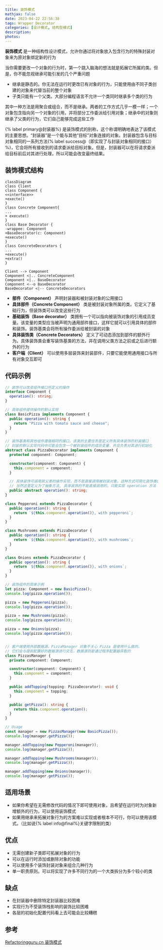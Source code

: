 ```yaml
---
title: 装饰模式
mathjax: false
date: 2023-04-22 22:56:38
tags: Wrapper Decorator
categories: [设计模式, 结构型模式]
description:
photos:
---
```


**装饰模式** 是一种结构性设计模式，允许你通过将对象放入包含行为的特殊封装对象来为原对象绑定新的行为

当你需要更改一个对象的行为时，第一个跳入脑海的想法就是拓展它所属的类。但是，你不能忽视继承可能引发的几个严重问题

- 继承是静态的。你无法在运行时更改已有对象的行为，只能使用由不同子类创建的对象来代替当前的整个对象
- 子类只能有一个父类。大部分编程语言不允许一个类同时继承多个类的行为

其中一种方法是用聚合或组合，而不是继承。两者的工作方式几乎一模一样；一个对象包含指向另一个对象的引用，并将部分工作委派给引用对象；继承中的对象则继承了父类的行为，它们自己能够完成这些工作

{% label primary@封装器%} 是装饰模式的别称，这个称谓明确地表达了该模式的主要思想。“封装器”是一个能与其他“目标”对象连接的对象。封装器包含与目标对象相同的一系列方法{% label success@（即实现了与封装对象相同的接口） %}，它会将所有接收到的请求委派给目标对象。但是，封装器可以在将请求委派给目标前后对其进行处理，所以可能会改变最终结果。

<!--more-->

## 装饰模式结构

```mermaid
classDiagram
class Client
class Component {
<<interface>>
+execte()
}
class Concrete Component{
...
+ execute()
}
class Base Decorator {
-wrappee: Component
+BaseDecorator(c: Component)
+execute()
}
class ConcreteDecorators {
...
+execute()
+extra()
}

Client --> Component
Component <|.. ConcreteComponent
Component <|.. BaseDecorator
Component <--o BaseDecorator
BaseDecorator <|-- ConcreteDecorators

```

- **部件（Component）** 声明封装器和被封装对象的公用接口
- **具体部件（Concrete Component）** 类是被封装对象所属的类。它定义了基础行为，但装饰类可以改变这些行为
- **基础装饰（Base decorator）** 类拥有一个可以指向被装饰对象的引用成员变量。该变量的类型应当被声明为通用部件接口，这样它就可以引用具体的部件和装饰。装饰基类会将所有操作委派给被封装的对象
- **具体装饰类（Concrete Decorators）** 定义了可动态添加到部件的额外行为。具体装饰类会重写装饰基类的方法，并在调用父类方法之前或之后进行额外的行为
- **客户端（Client）** 可以使用多层装饰来封装部件，只要它能使用通用接口与所有对象交互即可

## 代码示例

```typescript
// 装饰可以改变组件接口所定义的操作
interface Component {
  operation(): string;
}

// 具体组件提供操作的默认实现
class BasicPizza implements Component {
  public operation(): string {
    return "Pizza with tomato sauce and cheese";
  }
}

// 装饰基类和其他组件遵循相同的接口。该类的主要任务是定义所有具体装饰的封装接口
// 封装的默认实现代码中可能会包含一个被封装组件的成员变量，并且负责对其进行初始化
abstract class PizzaDecorator implements Component {
  protected component: Component;

  constructor(component: Component) {
    this.component = component;
  }

  // 具体装饰可调用其父类的操作实现，而不是直接调用被封装对象。这种方式可简化装饰类的拓展工作
  // 当然这里定义为了抽象方法, 具体装饰的不能直接调用的，只能实现 operation 方法
  public abstract operation(): string;
}

class Pepperoni extends PizzaDecorator {
  public operation(): string {
    return `${this.component.operation()}, with pepperoni`;
  }
}

class Mushrooms extends PizzaDecorator {
  public operation(): string {
    return `${this.component.operation()}, with mushrooms`;
  }
}

class Onions extends PizzaDecorator {
  public operation(): string {
    return `${this.component.operation()}, with onions`;
  }
}

// 装饰组件的简单示例
let pizza: Component = new BasicPizza();
console.log(pizza.operation());

pizza = new Pepperoni(pizza);
console.log(pizza.operation());

pizza = new Mushrooms(pizza);
console.log(pizza.operation());

pizza = new Onions(pizza);
console.log(pizza.operation());


// 客户端使用外部数据源。PizzaManager 对象不关心 Pizza 是使用什么做的。
// 它们会与提前配置好的数据源进行交互，数据源则是通过程序配置器获取的
class PizzasManager {
  private component: Component;

  constructor(component: Component) {
    this.component = component;
  }

  public addTopping(topping: PizzaDecorator): void {
    this.component = topping;
  }

  public getPizza(): string {
    return this.component.operation();
  }
}

// Usage
const manager = new PizzasManager(new BasicPizza());
console.log(manager.getPizza());

manager.addTopping(new Pepperoni(manager));
console.log(manager.getPizza());

manager.addTopping(new Mushrooms(manager));
console.log(manager.getPizza());

manager.addTopping(new Onions(manager));
console.log(manager.getPizza());
```

## 适用场景

- 如果你希望在无需修改代码的情况下即可使用对象，且希望在运行时为对象新增额外的行为，可以使用装饰模式
- 如果用继承来拓展对象行为的方案难以实现或者根本不可行，你可以使用该模式。（比如说{% label info@final%}关键字限制的类）

## 优点

- 无需创建新子类即可拓展对象的行为
- 可以在运行时添加或删除对象的功能
- 可以使用多个装饰封装对象来组合几种行为
- 单一职责原则。可以将实现了许多不同行为的一个大类拆分为多个较小的类

## 缺点

- 在封装器中删除特定封装器比较困难
- 实现行为不受装饰栈影响的装饰比较困难
- 各层的初始化配置代码看上去可能会比较糟糕

## 参考

[Refactoringguru.cn 装饰模式](https://refactoringguru.cn/design-patterns/decorator)
